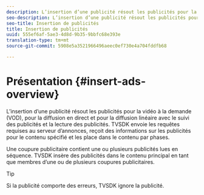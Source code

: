 ```yaml
---
description: L’insertion d’une publicité résout les publicités pour la vidéo à la demande (VOD), pour la diffusion en direct et pour la diffusion linéaire avec le suivi des publicités et la lecture des publicités. TVSDK envoie les requêtes requises au serveur d’annonces, reçoit des informations sur les publicités pour le contenu spécifié et les place dans le contenu par phases.
seo-description: L’insertion d’une publicité résout les publicités pour la vidéo à la demande (VOD), pour la diffusion en direct et pour la diffusion linéaire avec le suivi des publicités et la lecture des publicités. TVSDK envoie les requêtes requises au serveur d’annonces, reçoit des informations sur les publicités pour le contenu spécifié et les place dans le contenu par phases.
seo-title: Insertion de publicités
title: Insertion de publicités
uuid: 555ef6af-5ae3-4d8d-9b35-9bbfc68e393e
translation-type: tm+mt
source-git-commit: 5908e5a3521966496aeec0ef730e4a704fddfb68

---
```



# Présentation {#insert-ads-overview}

L’insertion d’une publicité résout les publicités pour la vidéo à la demande (VOD), pour la diffusion en direct et pour la diffusion linéaire avec le suivi des publicités et la lecture des publicités. TVSDK envoie les requêtes requises au serveur d’annonces, reçoit des informations sur les publicités pour le contenu spécifié et les place dans le contenu par phases.

Une coupure publicitaire contient une ou plusieurs publicités lues en séquence. TVSDK insère des publicités dans le contenu principal en tant que membres d’une ou de plusieurs coupures publicitaires.

>[!TIP]
>
>Si la publicité comporte des erreurs, TVSDK ignore la publicité.